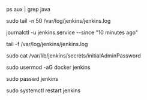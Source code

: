 ps aux | grep java

sudo tail -n 50 /var/log/jenkins/jenkins.log

journalctl -u jenkins.service --since "10 minutes ago"

tail -f /var/log/jenkins/jenkins.log

sudo cat /var/lib/jenkins/secrets/initialAdminPassword

sudo usermod -aG docker jenkins

sudo passwd jenkins

sudo systemctl restart jenkins